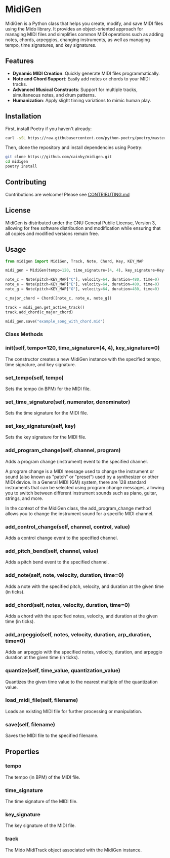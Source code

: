 # MidiGen

MidiGen is a Python class that helps you create, modify, and save MIDI files using the Mido library. It provides an object-oriented approach for managing MIDI files and simplifies common MIDI operations such as adding notes, chords, arpeggios, changing instruments, as well as managing tempo, time signatures, and key signatures.

## Features

- **Dynamic MIDI Creation**: Quickly generate MIDI files programmatically.
- **Note and Chord Support**: Easily add notes or chords to your MIDI tracks.
- **Advanced Musical Constructs**: Support for multiple tracks, simultaneous notes, and drum patterns.
- **Humanization**: Apply slight timing variations to mimic human play.

## Installation

First, install Poetry if you haven't already:

```bash
curl -sSL https://raw.githubusercontent.com/python-poetry/poetry/master/get-poetry.py | python -
```

Then, clone the repository and install dependencies using Poetry:

```bash
git clone https://github.com/cainky/midigen.git
cd midigen
poetry install
```
## Contributing

Contributions are welcome! Please see [CONTRIBUTING.md](CONTRIBUTING.md)

## License

MidiGen is distributed under the GNU General Public License, Version 3, allowing for free software distribution and modification while ensuring that all copies and modified versions remain free.

## Usage

```python
from midigen import MidiGen, Track, Note, Chord, Key, KEY_MAP

midi_gen = MidiGen(tempo=120, time_signature=(4, 4), key_signature=Key("C"))

note_c = Note(pitch=KEY_MAP["C"], velocity=64, duration=480, time=0)
note_e = Note(pitch=KEY_MAP["E"], velocity=64, duration=480, time=0)
note_g = Note(pitch=KEY_MAP["G"], velocity=64, duration=480, time=0)

c_major_chord = Chord([note_c, note_e, note_g])

track = midi_gen.get_active_track()
track.add_chord(c_major_chord)

midi_gen.save("example_song_with_chord.mid")
```

### Class Methods

### __init__(self, tempo=120, time_signature=(4, 4), key_signature=0)

The constructor creates a new MidiGen instance with the specified tempo, time signature, and key signature.

### set_tempo(self, tempo)

Sets the tempo (in BPM) for the MIDI file.

### set_time_signature(self, numerator, denominator)

Sets the time signature for the MIDI file.

### set_key_signature(self, key)

Sets the key signature for the MIDI file.

### add_program_change(self, channel, program)

Adds a program change (instrument) event to the specified channel.

A program change is a MIDI message used to change the instrument or sound (also known as "patch" or "preset") used by a synthesizer or other MIDI device. In a General MIDI (GM) system, there are 128 standard instruments that can be selected using program change messages, allowing you to switch between different instrument sounds such as piano, guitar, strings, and more.

In the context of the MidiGen class, the add_program_change method allows you to change the instrument sound for a specific MIDI channel.

### add_control_change(self, channel, control, value)

Adds a control change event to the specified channel.

### add_pitch_bend(self, channel, value)

Adds a pitch bend event to the specified channel.

### add_note(self, note, velocity, duration, time=0)

Adds a note with the specified pitch, velocity, and duration at the given time (in ticks).

### add_chord(self, notes, velocity, duration, time=0)

Adds a chord with the specified notes, velocity, and duration at the given time (in ticks).

### add_arpeggio(self, notes, velocity, duration, arp_duration, time=0)

Adds an arpeggio with the specified notes, velocity, duration, and arpeggio duration at the given time (in ticks).

### quantize(self, time_value, quantization_value)

Quantizes the given time value to the nearest multiple of the quantization value.

### load_midi_file(self, filename)

Loads an existing MIDI file for further processing or manipulation.

### save(self, filename)

Saves the MIDI file to the specified filename.

## Properties

### tempo

The tempo (in BPM) of the MIDI file.

### time_signature

The time signature of the MIDI file.

### key_signature

The key signature of the MIDI file.

### track

The Mido MidiTrack object associated with the MidiGen instance.
